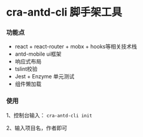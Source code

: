 # cra-antd-cli 脚手架工具
### 功能点
- react + react-router + mobx + hooks等相关技术栈
- antd-mobile ui框架
- 响应式布局
- tslint校验
- Jest + Enzyme 单元测试
- 组件懒加载

### 使用
1、控制台输入：
```cra-antd-cli init```

2、输入项目名，作者即可